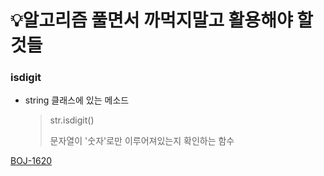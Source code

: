 # 💡알고리즘 풀면서 까먹지말고 활용해야 할 것들

### isdigit

- string 클래스에 있는 메소드

  > str.isdigit()
  >
  > 문자열이 '숫자'로만 이루어져있는지 확인하는 함수

[BOJ-1620](./1620_나는야_포켓몬_마스터_이다솜(pypy))
